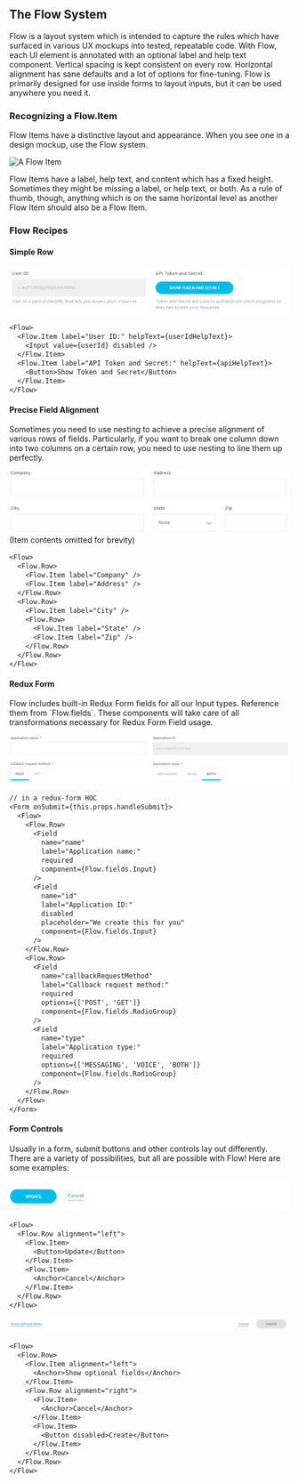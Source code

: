 ## The Flow System

Flow is a layout system which is intended to capture the rules which have surfaced in various UX mockups into tested, repeatable code. With Flow, each UI element is annotated with an optional label and help text component. Vertical spacing is kept consistent on every row. Horizontal alignment has sane defaults and a lot of options for fine-tuning. Flow is primarily designed for use inside forms to layout inputs, but it can be used anywhere you need it.

### Recognizing a Flow.Item

Flow Items have a distinctive layout and appearance. When you see one in a design mockup, use the Flow system.

![A Flow Item]((../../../images/item.png))

Flow Items have a label, help text, and content which has a fixed height. Sometimes they might be missing a label, or help text, or both. As a rule of thumb, though, anything which is on the same horizontal level as another Flow Item should also be a Flow Item.

### Flow Recipes

#### Simple Row

![Simple Recipe](../../../images/simpleRecipe.png)

```
<Flow>
  <Flow.Item label="User ID:" helpText={userIdHelpText}>
    <Input value={userId} disabled />
  </Flow.Item>
  <Flow.Item label="API Token and Secret:" helpText={apiHelpText}>
    <Button>Show Token and Secret</Button>
  </Flow.Item>
</Flow>
```

#### Precise Field Alignment

Sometimes you need to use nesting to achieve a precise alignment of various rows of fields. Particularly, if you want to break one column down into two columns on a certain row, you need to use nesting to line them up perfectly.

![Alignment Recipe](../../../images/alignmentRecipe.png)
(Item contents omitted for brevity)

```
<Flow>
  <Flow.Row>
    <Flow.Item label="Company" />
    <Flow.Item label="Address" />
  </Flow.Row>
  <Flow.Row>
    <Flow.Item label="City" />
    <Flow.Row>
      <Flow.Item label="State" />
      <Flow.Item label="Zip" />
    </Flow.Row>
  </Flow.Row>
</Flow>
```

#### Redux Form

Flow includes built-in Redux Form fields for all our Input types. Reference them from \`Flow.fields\`. These components will take care of all transformations necessary for Redux Form Field usage.

![Form Recipe](../../../images/formRecipe.png)

```
// in a redux-form HOC
<Form onSubmit={this.props.handleSubmit}>
  <Flow>
    <Flow.Row>
      <Field
        name="name"
        label="Application name:"
        required
        component={Flow.fields.Input}
      />
      <Field
        name="id"
        label="Application ID:"
        disabled
        placeholder="We create this for you"
        component={Flow.fields.Input}
      />
    </Flow.Row>
    <Flow.Row>
      <Field
        name="callbackRequestMethod"
        label="Callback request method:"
        required
        options={['POST', 'GET']}
        component={Flow.fields.RadioGroup}
      />
      <Field
        name="type"
        label="Application type:"
        required
        options={['MESSAGING', 'VOICE', 'BOTH']}
        component={Flow.fields.RadioGroup}
      />
    </Flow.Row>
  </Flow>
</Form>
```

#### Form Controls

Usually in a form, submit buttons and other controls lay out differently. There are a variety of possibilities, but all are possible with Flow! Here are some examples:

![Left Recipe](../../../images/leftRecipe.png)

```
<Flow>
  <Flow.Row alignment="left">
    <Flow.Item>
      <Button>Update</Button>
    </Flow.Item>
    <Flow.Item>
      <Anchor>Cancel</Anchor>
    </Flow.Item>
  </Flow.Row>
</Flow>
```

![Spaced Recipe](../../../images/spacedRecipe.png)

```
<Flow>
  <Flow.Row>
    <Flow.Item alignment="left">
      <Anchor>Show optional fields</Anchor>
    </Flow.Item>
    <Flow.Row alignment="right">
      <Flow.Item>
        <Anchor>Cancel</Anchor>
      </Flow.Item>
      <Flow.Item>
        <Button disabled>Create</Button>
      </Flow.Item>
    </Flow.Row>
  </Flow.Row>
</Flow>
```
